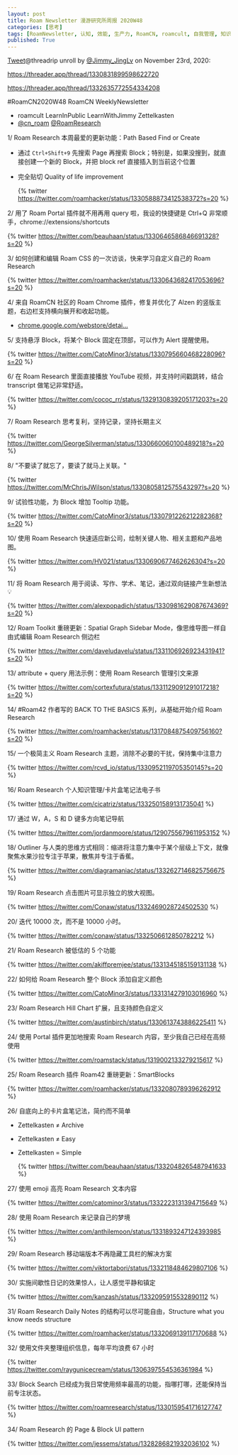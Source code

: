 ```yaml
---
layout: post
title: Roam Newsletter 漫游研究所周报 2020W48
categories: [思考]
tags: [RoamNewsletter, 认知, 效能, 生产力, RoamCN, roamcult, 自我管理, 知识创造, RoamResearch]
published: True
---
```


[Tweet](https://twitter.com/i/status/1330831899598622720)@threadrip unroll by [@Jimmy_JingLv](https://twitter.com/Jimmy_JingLv) on November 23rd, 2020:

https://threader.app/thread/1330831899598622720

https://threader.app/thread/1332635772554334208

#RoamCN2020W48 RoamCN WeeklyNewsletter

- roamcult LearnInPublic LearnWithJimmy Zettelkasten
- [@cn_roam](https://twitter.com/cn_roam) [@RoamResearch](https://twitter.com/RoamResearch)

1/ Roam Research 本周最爱的更新功能：Path Based Find or Create

- 通过 `Ctrl+Shift+9` 先搜索 Page 再搜索 Block；特别是，如果没搜到，就直接创建一个新的 Block，并把 block ref 直接插入到当前这个位置
- 完全贴切 Quality of life improvement

  {% twitter https://twitter.com/roamhacker/status/1330588873412538372?s=20 %}

2/ 用了 Roam Portal 插件就不用再用 query 啦，我设的快捷键是 Ctrl+Q 非常顺手，chrome://extensions/shortcuts

{% twitter https://twitter.com/beauhaan/status/1330646586846691328?s=20 %}

3/ 如何创建和编辑 Roam CSS 的一次访谈，快来学习自定义自己的 Roam Research

{% twitter https://twitter.com/roamhacker/status/1330643682417053696?s=20 %}

4/ 来自 RoamCN 社区的 Roam Chrome 插件，修复并优化了 Alzen 的竖版主题，右边栏支持横向展开和收起功能。

- [chrome.google.com/webstore/detai…](https://chrome.google.com/webstore/detail/roam-sidebyside/beiljkfipbcjamoepohijkpcklakiknj?hl=zh-CN&authuser=0)

5/ 支持悬浮 Block，将某个 Block 固定在顶部，可以作为 Alert 提醒使用。

{% twitter https://twitter.com/CatoMinor3/status/1330795660468228096?s=20 %}

6/ 在 Roam Research 里面直接播放 YouTube 视频，并支持时间戳跳转，结合 transcript 做笔记非常舒适。

{% twitter https://twitter.com/cococ_rr/status/1329130839205171203?s=20 %}

7/ Roam Research 思考复利，坚持记录，坚持长期主义

{% twitter https://twitter.com/GeorgeSilverman/status/1330660060100489218?s=20 %}

8/ "不要读了就忘了，要读了就马上关联。"

{% twitter https://twitter.com/MrChrisJWilson/status/1330805812575543297?s=20 %}

9/ 试验性功能，为 Block 增加 Tooltip 功能。

{% twitter https://twitter.com/CatoMinor3/status/1330791226212282368?s=20 %}

10/ 使用 Roam Research 快速适应新公司，绘制关键人物、相关主题和产品地图。

{% twitter https://twitter.com/HV021/status/1330690677462626304?s=20 %}

11/ 将 Roam Research 用于阅读、写作、学术、笔记，通过双向链接产生新想法 💡

{% twitter https://twitter.com/alexpopadich/status/1330981629087674369?s=20 %}

12/ Roam Toolkit 重磅更新：Spatial Graph Sidebar Mode，像思维导图一样自由式编辑 Roam Research 侧边栏

{% twitter https://twitter.com/daveludavelu/status/1331106926923431941?s=20 %}

13/ attribute + query 用法示例：使用 Roam Research 管理引文来源

{% twitter https://twitter.com/cortexfutura/status/1331129091291017218?s=20 %}

14/ #Roam42 作者写的 BACK TO THE BASICS 系列，从基础开始介绍 Roam Research

{% twitter https://twitter.com/roamhacker/status/1317084875409756160?s=20 %}

15/ 一个极简主义 Roam Research 主题，消除不必要的干扰，保持集中注意力

{% twitter https://twitter.com/rcvd_io/status/1330952119705350145?s=20 %}

16/ Roam Research 个人知识管理/卡片盒笔记法电子书

{% twitter https://twitter.com/cicatriz/status/1332501589131735041 %}

17/ 通过 W，A，S 和 D 键多方向笔记导航

{% twitter https://twitter.com/jordanmoore/status/1290755679611953152 %}

18/ Outliner 与人类的思维方式相同：缩进将注意力集中于某个层级上下文，就像聚焦水果沙拉专注于苹果，散焦并专注于香蕉。

{% twitter https://twitter.com/diagramaniac/status/1332627146825756675 %}

19/ Roam Research 点击图片可显示独立的放大视图。

{% twitter https://twitter.com/Conaw/status/1332469028724502530 %}

20/ 迭代 10000 次，而不是 10000 小时。

{% twitter https://twitter.com/conaw/status/1332506612850782212 %}

21/ Roam Research 被低估的 5 个功能

{% twitter https://twitter.com/akiffpremjee/status/1331345185159131138 %}

22/ 如何给 Roam Research 整个 Block 添加自定义颜色

{% twitter https://twitter.com/CatoMinor3/status/1331314279103016960 %}

23/ Roam Research Hill Chart 扩展，且支持颜色自定义

{% twitter https://twitter.com/austinbirch/status/1330613743886225411 %}

24/ 使用 Portal 插件更加地搜索 Roam Research 内容，至少我自己已经在高频使用

{% twitter https://twitter.com/roamstack/status/1319002133279215617 %}

25/ Roam Research 插件 Roam42 重磅更新：SmartBlocks

{% twitter https://twitter.com/roamhacker/status/1332080789396262912 %}

26/ 自底向上的卡片盒笔记法，简约而不简单

- Zettelkasten ≠ Archive
- Zettelkasten ≠ Easy
- Zettelkasten = Simple

  {% twitter https://twitter.com/beauhaan/status/1332048265487941633 %}

27/ 使用 emoji 高亮 Roam Research 文本内容

{% twitter https://twitter.com/catominor3/status/1332223131394715649 %}

28/ 使用 Roam Research 来记录自己的梦境

{% twitter https://twitter.com/anthilemoon/status/1331893247124393985 %}

29/ Roam Research 移动端版本不再隐藏工具栏的解决方案

{% twitter https://twitter.com/viktortabori/status/1332118484629807106 %}

30/ 实施间歇性日记的效果惊人，让人感觉平静和镇定

{% twitter https://twitter.com/kanzash/status/1332095915532890112 %}

31/ Roam Research Daily Notes 的结构可以尽可能自由，Structure what you know needs structure

{% twitter https://twitter.com/roamhacker/status/1332069139117170688 %}

32/ 使用文件夹整理组织信息，每年平均浪费 67 小时

{% twitter https://twitter.com/raygunicecream/status/1306397554536361984 %}

33/ Block Search 已经成为我日常使用频率最高的功能，指哪打哪，还能保持当前专注状态。

{% twitter https://twitter.com/roamresearch/status/1330159541716127747 %}

34/ Roam Research 的 Page &amp; Block UI pattern

{% twitter https://twitter.com/jessems/status/1328286821932036102 %}
